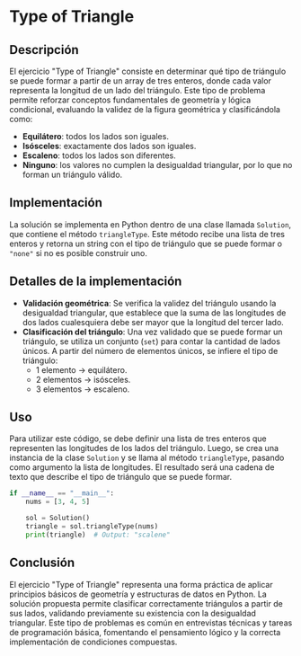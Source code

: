 # Type of Triangle

## Descripción

El ejercicio "Type of Triangle" consiste en determinar qué tipo de triángulo se puede formar a partir de un array de tres enteros, donde cada valor representa la longitud de un lado del triángulo. Este tipo de problema permite reforzar conceptos fundamentales de geometría y lógica condicional, evaluando la validez de la figura geométrica y clasificándola como:

- **Equilátero**: todos los lados son iguales.
- **Isósceles**: exactamente dos lados son iguales.
- **Escaleno**: todos los lados son diferentes.
- **Ninguno**: los valores no cumplen la desigualdad triangular, por lo que no forman un triángulo válido.

## Implementación

La solución se implementa en Python dentro de una clase llamada `Solution`, que contiene el método `triangleType`. Este método recibe una lista de tres enteros y retorna un string con el tipo de triángulo que se puede formar o `"none"` si no es posible construir uno.

## Detalles de la implementación

- **Validación geométrica**: Se verifica la validez del triángulo usando la desigualdad triangular, que establece que la suma de las longitudes de dos lados cualesquiera debe ser mayor que la longitud del tercer lado.
- **Clasificación del triángulo**: Una vez validado que se puede formar un triángulo, se utiliza un conjunto (`set`) para contar la cantidad de lados únicos. A partir del número de elementos únicos, se infiere el tipo de triángulo:
  - 1 elemento → equilátero.
  - 2 elementos → isósceles.
  - 3 elementos → escaleno.

## Uso

Para utilizar este código, se debe definir una lista de tres enteros que representen las longitudes de los lados del triángulo. Luego, se crea una instancia de la clase `Solution` y se llama al método `triangleType`, pasando como argumento la lista de longitudes. El resultado será una cadena de texto que describe el tipo de triángulo que se puede formar.

```python
if __name__ == "__main__":
    nums = [3, 4, 5]

    sol = Solution()
    triangle = sol.triangleType(nums)
    print(triangle)  # Output: "scalene"
```

## Conclusión

El ejercicio "Type of Triangle" representa una forma práctica de aplicar principios básicos de geometría y estructuras de datos en Python. La solución propuesta permite clasificar correctamente triángulos a partir de sus lados, validando previamente su existencia con la desigualdad triangular. Este tipo de problemas es común en entrevistas técnicas y tareas de programación básica, fomentando el pensamiento lógico y la correcta implementación de condiciones compuestas.
